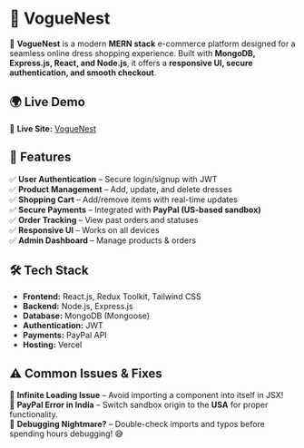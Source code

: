 # 👗 VogueNest

🚀 **VogueNest** is a modern **MERN stack** e-commerce platform designed for a seamless online dress shopping experience. Built with **MongoDB, Express.js, React, and Node.js**, it offers a **responsive UI, secure authentication, and smooth checkout**.

## 🌍 Live Demo

🔗 **Live Site:** [VogueNest](https://voguenest.vercel.app/)

## 🌟 Features

✅ **User Authentication** – Secure login/signup with JWT  
✅ **Product Management** – Add, update, and delete dresses  
✅ **Shopping Cart** – Add/remove items with real-time updates  
✅ **Secure Payments** – Integrated with **PayPal (US-based sandbox)**  
✅ **Order Tracking** – View past orders and statuses  
✅ **Responsive UI** – Works on all devices  
✅ **Admin Dashboard** – Manage products & orders  

## 🛠️ Tech Stack

- **Frontend:** React.js, Redux Toolkit, Tailwind CSS
- **Backend:** Node.js, Express.js
- **Database:** MongoDB (Mongoose)
- **Authentication:** JWT
- **Payments:** PayPal API
- **Hosting:** Vercel

## ⚠️ Common Issues & Fixes

🔹 **Infinite Loading Issue** – Avoid importing a component into itself in JSX!  
🔹 **PayPal Error in India** – Switch sandbox origin to the **USA** for proper functionality.  
🔹 **Debugging Nightmare?** – Double-check imports and typos before spending hours debugging! 😅  
